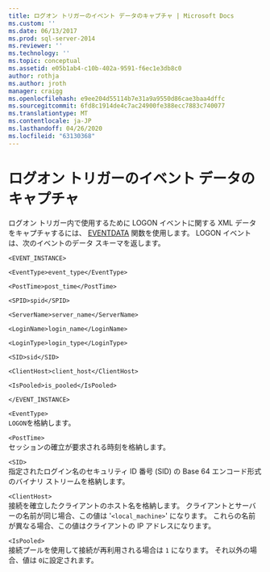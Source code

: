 ```yaml
---
title: ログオン トリガーのイベント データのキャプチャ | Microsoft Docs
ms.custom: ''
ms.date: 06/13/2017
ms.prod: sql-server-2014
ms.reviewer: ''
ms.technology: ''
ms.topic: conceptual
ms.assetid: e05b1ab4-c10b-402a-9591-f6ec1e3db8c0
author: rothja
ms.author: jroth
manager: craigg
ms.openlocfilehash: e9ee204d55114b7e31a9a9550d86cae3baa4dffc
ms.sourcegitcommit: 6fd8c1914de4c7ac24900fe388ecc7883c740077
ms.translationtype: MT
ms.contentlocale: ja-JP
ms.lasthandoff: 04/26/2020
ms.locfileid: "63130368"
---
```

# <a name="capture-logon-trigger-event-data"></a>ログオン トリガーのイベント データのキャプチャ
  ログオン トリガー内で使用するために LOGON イベントに関する XML データをキャプチャするには、 [EVENTDATA](/sql/t-sql/functions/eventdata-transact-sql) 関数を使用します。 LOGON イベントは、次のイベントのデータ スキーマを返します。  
  
 `<EVENT_INSTANCE>`  
  
 `<EventType>event_type</EventType>`  
  
 `<PostTime>post_time</PostTime>`  
  
 `<SPID>spid</SPID>`  
  
 `<ServerName>server_name</ServerName>`  
  
 `<LoginName>login_name</LoginName>`  
  
 `<LoginType>login_type</LoginType>`  
  
 `<SID>sid</SID>`  
  
 `<ClientHost>client_host</ClientHost>`  
  
 `<IsPooled>is_pooled</IsPooled>`  
  
 `</EVENT_INSTANCE>`  
  
 `<EventType>`  
 `LOGON`を格納します。  
  
 `<PostTime>`  
 セッションの確立が要求される時刻を格納します。  
  
 `<SID>`  
 指定されたログイン名のセキュリティ ID 番号 (SID) の Base 64 エンコード形式のバイナリ ストリームを格納します。  
  
 `<ClientHost>`  
 接続を確立したクライアントのホスト名を格納します。 クライアントとサーバーの名前が同じ場合、この値は '`<local_machine>`' になります。 これらの名前が異なる場合、この値はクライアントの IP アドレスになります。  
  
 `<IsPooled>`  
 接続プールを使用して接続が再利用される場合は `1` になります。 それ以外の場合、値は `0`に設定されます。  
  
  
